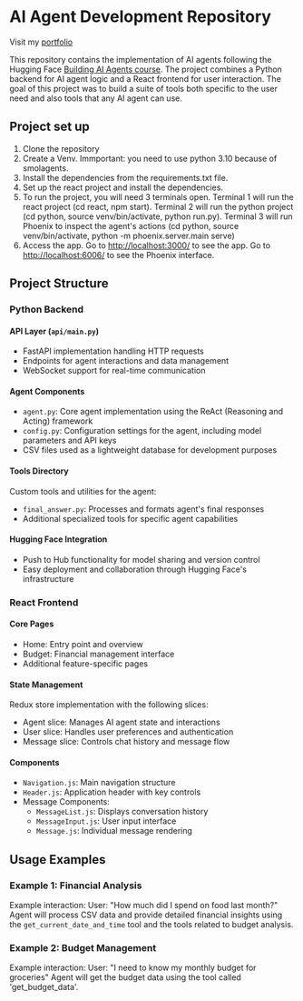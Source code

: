 # AI Agent Development Repository
Visit my [portfolio](www.bprigent.com)

This repository contains the implementation of AI agents following the Hugging Face [Building AI Agents course](https://huggingface.co/learn/agents-course/unit0/introduction). The project combines a Python backend for AI agent logic and a React frontend for user interaction. The goal of this project was to build a suite of tools both specific to the user need and also tools that any AI agent can use.

## Project set up
1. Clone the repository
2. Create a Venv. Immportant: you need to use python 3.10 because of smolagents.
3. Install the dependencies from the requirements.txt file.
4. Set up the react project and install the dependencies.
5. To run the project, you will need 3 terminals open. Terminal 1 will run the react project (cd react, npm start). Terminal 2 will run the python project (cd python, source venv/bin/activate, python run.py). Terminal 3 will run Phoenix to inspect the agent's actions (cd python, source venv/bin/activate, python -m phoenix.server.main serve)
6. Access the app. Go to [http://localhost:3000/](http://localhost:3000/) to see the app. Go to [http://localhost:6006/](http://localhost:6006/) to see the Phoenix interface.

## Project Structure
### Python Backend
#### API Layer (`api/main.py`)
- FastAPI implementation handling HTTP requests
- Endpoints for agent interactions and data management
- WebSocket support for real-time communication

#### Agent Components
- `agent.py`: Core agent implementation using the ReAct (Reasoning and Acting) framework
- `config.py`: Configuration settings for the agent, including model parameters and API keys
- CSV files used as a lightweight database for development purposes

#### Tools Directory
Custom tools and utilities for the agent:
- `final_answer.py`: Processes and formats agent's final responses
- Additional specialized tools for specific agent capabilities

#### Hugging Face Integration
- Push to Hub functionality for model sharing and version control
- Easy deployment and collaboration through Hugging Face's infrastructure

### React Frontend
#### Core Pages
- Home: Entry point and overview
- Budget: Financial management interface
- Additional feature-specific pages

#### State Management
Redux store implementation with the following slices:
- Agent slice: Manages AI agent state and interactions
- User slice: Handles user preferences and authentication
- Message slice: Controls chat history and message flow

#### Components
- `Navigation.js`: Main navigation structure
- `Header.js`: Application header with key controls
- Message Components:
  - `MessageList.js`: Displays conversation history
  - `MessageInput.js`: User input interface
  - `Message.js`: Individual message rendering

## Usage Examples
### Example 1: Financial Analysis
Example interaction:
User: "How much did I spend on food last month?"
Agent will process CSV data and provide detailed financial insights using the `get_current_date_and_time` tool and the tools related to budget analysis.

### Example 2: Budget Management
Example interaction:
User: "I need to know my monthly budget for groceries"
Agent will get the budget data using the tool called 'get_budget_data'.
